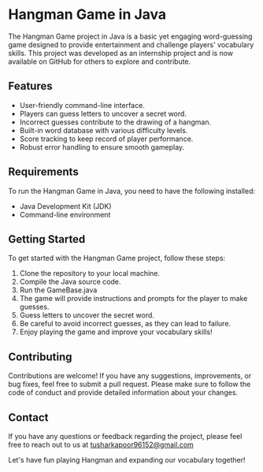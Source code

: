 # Hangman Game in Java

The Hangman Game project in Java is a basic yet engaging word-guessing game designed to provide entertainment and challenge players' vocabulary skills. This project was developed as an internship project and is now available on GitHub for others to explore and contribute.

## Features

- User-friendly command-line interface.
- Players can guess letters to uncover a secret word.
- Incorrect guesses contribute to the drawing of a hangman.
- Built-in word database with various difficulty levels.
- Score tracking to keep record of player performance.
- Robust error handling to ensure smooth gameplay.

## Requirements
To run the Hangman Game in Java, you need to have the following installed:

- Java Development Kit (JDK)
- Command-line environment

## Getting Started

To get started with the Hangman Game project, follow these steps:

1. Clone the repository to your local machine.
2. Compile the Java source code.
3. Run the GameBase.java
4. The game will provide instructions and prompts for the player to make guesses.
5. Guess letters to uncover the secret word.
6. Be careful to avoid incorrect guesses, as they can lead to failure.
7. Enjoy playing the game and improve your vocabulary skills!

## Contributing

Contributions are welcome! If you have any suggestions, improvements, or bug fixes, feel free to submit a pull request. Please make sure to follow the code of conduct and provide detailed information about your changes.

## Contact

If you have any questions or feedback regarding the project, please feel free to reach out to us at tusharkapoor96152@gmail.com

Let's have fun playing Hangman and expanding our vocabulary together!
